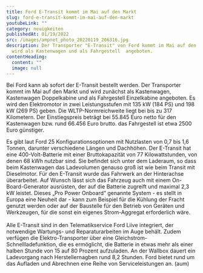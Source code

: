 ```yaml
---
title: Ford E-Transit kommt im Mai auf den Markt
slug: ford-e-transit-kommt-im-mai-auf-den-markt
youtubeLink: ""
category: neuigkeiten
publishedAt: 01/19/2022
src: /images/ampnet_photo_20220119_206316.jpg
description: Der Transporter "E-Transit" von Ford kommt im Mai auf den Markt und
  wird als Kastenwagen und als Fahrgestell  angeboten.
contentHeading:
  content: ""
  image: null
---
```

Bei Ford kann ab sofort der E-Transit bestellt werden. Der Transporter kommt im Mai auf den Markt und wird zunächst als Kastenwagen, Kastenwagen Doppelkabine und als Fahrgestell Einzelkabine angeboten. Es wird den Elektromotor in zwei Leistungsstufen mit 135 kW (184 PS) und 198 kW (269 PS) geben. Die WLTP-Normreichweite liegt bei bis zu 317 Kilometern. Der Einstiegspreis beträgt bei 55.845 Euro netto für den Kastenwagen bzw. rund 66.456 Euro brutto. das Fahrgestell ist etwa 2500 Euro günstiger.

Es gibt laut Ford 25 Konfigurationsoptionen mit Nutzlasten von 0,7 bis 1,6 Tonnen, darunter verschiedene Längen und Dachhöhen. Der E-Transit hat eine 400-Volt-Batterie mit einer Bruttokapazität von 77 Kilowattstunden, von denen 68 kWh nutzbar sind. Sie befindet sich unter dem Laderaum, so dass beim Kastenwagen das Ladevolumen genauso groß ist wie beim Transit mit Dieselmotor. Für den E-Transit wurde das Fahrwerk an der Hinterachse überarbeitet. Auf Wunsch lässt sich das Fahrzeug auch mit einem On-Board-Generator ausrüsten, der auf die Batterie zugreift und maximal 2,3 kW leistet. Dieses „Pro Power Onboard“ genannte System - es stellt in Europa eine Neuheit dar - kann zum Beispiel für die Kühlung der Fracht genutzt werden oder auf der Baustelle für den Betrieb von Geräten und Werkzeugen, für die sonst ein eigenes Strom-Aggregat erforderlich wäre.\
\
Alle E-Transit sind in den Telematikservice Ford Liive integriert, der notwendige Wartungs- und Reparaturarbeiten im Auge behält. Zudem verfügen die Elektro-Transporter über eine Gleichstrom-Schnellladefunktion, die es ermöglicht, die Batterie in etwas mehr als einer halben Stunde von 15 auf 80 Prozent aufzuladen. An der Wallbox dauert ein Ladevorgang nach Herstellernagben rund 8,2 Stunden. Ford bietet rund um das Aufladen und Abrechnen eine Reihe von Serviceleistungen an. (aum)